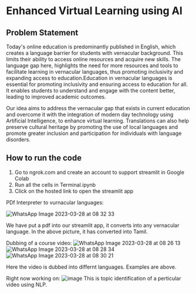 # Enhanced Virtual Learning using AI
## Problem Statement
Today's online education is predominantly published in English, which creates a language barrier for students with vernacular background. This limits their ability to access online resources and acquire new skills. The language gap here, highlights the need for more resources and tools to facilitate learning in vernacular languages, thus promoting inclusivity and expanding access to education.Education in vernacular languages is essential for promoting inclusivity and ensuring access to education for all. It enables students to understand and engage with the content better, leading to improved academic outcomes. 

Our idea aims to address the vernacular gap that exists in current education and overcome it with the integration of modern day technology using Artificial Intelligence, to enhance virtual learning. Translations can also help preserve cultural heritage by promoting the use of local languages and promote greater inclusion and participation for individuals with language disorders.

## How to run the code
1. Go to ngrok.com and create an account to support streamlit in Google Colab
2. Run all the cells in Terminal.ipynb
3. Click on the hosted link to open the streamlit app

PDf Interpreter to vurnacular languages:

![WhatsApp Image 2023-03-28 at 08 32 33](https://user-images.githubusercontent.com/45879596/228118300-44d6fd7b-ffc9-4175-a3c9-972f2f3e1693.jpg)

We have put a pdf into our streamlit app, it converts into any vernacular language.
In the above picture, it has converted into Tamil.

Dubbing of a course video:
![WhatsApp Image 2023-03-28 at 08 26 13](https://user-images.githubusercontent.com/45879596/228119184-c4f15513-a67b-4444-8345-a90a32b5c0b8.jpg)
![WhatsApp Image 2023-03-28 at 08 28 34](https://user-images.githubusercontent.com/45879596/228119277-cdcec24d-30b6-4db1-8e47-8472acc1f516.jpg)
![WhatsApp Image 2023-03-28 at 08 30 21](https://user-images.githubusercontent.com/45879596/228119323-51ea6010-23c5-4ed2-b1b0-7a1965446dac.jpg)

Here the video is dubbed into differnt languages. Examples are above.

Right now working on:
![image](https://user-images.githubusercontent.com/45879596/228120362-2c26149a-60e3-4b69-b6cb-1f902b9eddb9.png)
This is topic identification of a perticular video using NLP.


